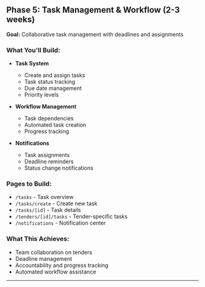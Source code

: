 ## Phase 5: Task Management & Workflow (2-3 weeks)

**Goal:** Collaborative task management with deadlines and assignments

### What You'll Build:

- **Task System**

  - Create and assign tasks
  - Task status tracking
  - Due date management
  - Priority levels

- **Workflow Management**

  - Task dependencies
  - Automated task creation
  - Progress tracking

- **Notifications**
  - Task assignments
  - Deadline reminders
  - Status change notifications

### Pages to Build:

- `/tasks` - Task overview
- `/tasks/create` - Create new task
- `/tasks/[id]` - Task details
- `/tenders/[id]/tasks` - Tender-specific tasks
- `/notifications` - Notification center

### What This Achieves:

- Team collaboration on tenders
- Deadline management
- Accountability and progress tracking
- Automated workflow assistance

---
